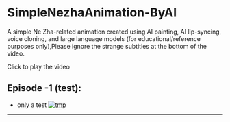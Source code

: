 # SimpleNezhaAnimation-ByAI
 A simple Ne Zha-related animation created using AI painting, AI lip-syncing, voice cloning, and large language models (for educational/reference purposes only),Please ignore the strange subtitles at the bottom of the video.

Click to play the video 


## Episode -1 (test):
 - only a test
[![tmp](https://github.com/user-attachments/assets/d5f1dc52-082b-4a01-a920-2d3d4e7ca935)](https://github.com/user-attachments/assets/405c4ecd-d6e3-4760-92ef-9391b32db7b8)

 --- 
 




